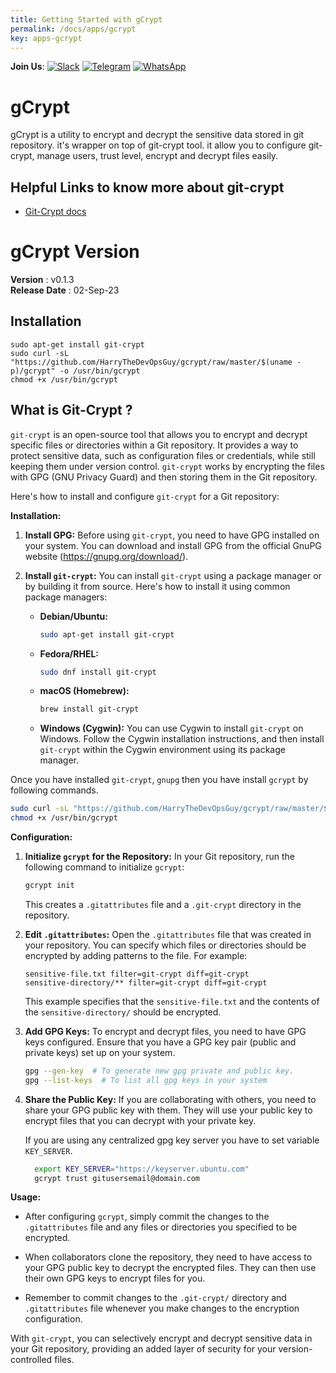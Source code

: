 ```yaml
---
title: Getting Started with gCrypt
permalink: /docs/apps/gcrypt
key: apps-gcrypt
---
```


**Join Us**: [![Slack](https://img.shields.io/badge/Slack-4A154B?style=for-the-badge&logo=slack&logoColor=white)](https://harrythedevopsguy.slack.com)  [![Telegram](https://img.shields.io/badge/Telegram-2CA5E0?style=for-the-badge&logo=telegram&logoColor=white)](https://t.me/TheDevOpsProfessionals)  [![WhatsApp](https://img.shields.io/badge/WhatsApp-25D366?style=for-the-badge&logo=whatsapp&logoColor=white)](https://chat.whatsapp.com/Go0FgwQs9GtKp6js2l6RTG)

# gCrypt
gCrypt is a utility to encrypt and decrypt the sensitive data stored in git repository. it's wrapper on top of git-crypt tool. it allow you to configure git-crypt, manage users, trust level, encrypt and decrypt files easily.

## Helpful Links to know more about git-crypt
 - [Git-Crypt docs ](https://glennklockwood.com/sysadmin-howtos/git-crypt.html)


# gCrypt Version
 **Version**        : v0.1.3 <br>
 **Release Date**   : 02-Sep-23 <br>


## Installation 
```
sudo apt-get install git-crypt
sudo curl -sL "https://github.com/HarryTheDevOpsGuy/gcrypt/raw/master/$(uname -p)/gcrypt" -o /usr/bin/gcrypt
chmod +x /usr/bin/gcrypt
```

## What is Git-Crypt ? 

 `git-crypt` is an open-source tool that allows you to encrypt and decrypt specific files or directories within a Git repository. It provides a way to protect sensitive data, such as configuration files or credentials, while still keeping them under version control. `git-crypt` works by encrypting the files with GPG (GNU Privacy Guard) and then storing them in the Git repository.

Here's how to install and configure `git-crypt` for a Git repository:

**Installation:**

1. **Install GPG:**
   Before using `git-crypt`, you need to have GPG installed on your system. You can download and install GPG from the official GnuPG website (https://gnupg.org/download/).

2. **Install `git-crypt`:**
   You can install `git-crypt` using a package manager or by building it from source. Here's how to install it using common package managers:

   - **Debian/Ubuntu:**
     ```bash
     sudo apt-get install git-crypt
     ```

   - **Fedora/RHEL:**
     ```bash
     sudo dnf install git-crypt
     ```

   - **macOS (Homebrew):**
     ```bash
     brew install git-crypt
     ```

   - **Windows (Cygwin):**
     You can use Cygwin to install `git-crypt` on Windows. Follow the Cygwin installation instructions, and then install `git-crypt` within the Cygwin environment using its package manager.

Once you have installed `git-crypt`, `gnupg` then you have install `gcrypt` by following commands. 

```bash 
sudo curl -sL "https://github.com/HarryTheDevOpsGuy/gcrypt/raw/master/$(uname -p)/gcrypt" -o /usr/bin/gcrypt
chmod +x /usr/bin/gcrypt
```


**Configuration:**

1. **Initialize `gcrypt` for the Repository:**
   In your Git repository, run the following command to initialize `gcrypt`:

   ```bash
   gcrypt init
   ```

   This creates a `.gitattributes` file and a `.git-crypt` directory in the repository.

2. **Edit `.gitattributes`:**
   Open the `.gitattributes` file that was created in your repository. You can specify which files or directories should be encrypted by adding patterns to the file. For example:

   ```plaintext
   sensitive-file.txt filter=git-crypt diff=git-crypt
   sensitive-directory/** filter=git-crypt diff=git-crypt
   ```

   This example specifies that the `sensitive-file.txt` and the contents of the `sensitive-directory/` should be encrypted.

3. **Add GPG Keys:**
   To encrypt and decrypt files, you need to have GPG keys configured. Ensure that you have a GPG key pair (public and private keys) set up on your system.

   ```bash 
   gpg --gen-key  # To generate new gpg private and public key.
   gpg --list-keys  # To list all gpg keys in your system
   ```

4. **Share the Public Key:**
   If you are collaborating with others, you need to share your GPG public key with them. They will use your public key to encrypt files that you can decrypt with your private key.

    If you are using any centralized gpg key server you have to set variable `KEY_SERVER`.
   ```bash
     export KEY_SERVER="https://keyserver.ubuntu.com"
     gcrypt trust gitusersemail@domain.com
   ```

**Usage:**

- After configuring `gcrypt`, simply commit the changes to the `.gitattributes` file and any files or directories you specified to be encrypted.

- When collaborators clone the repository, they need to have access to your GPG public key to decrypt the encrypted files. They can then use their own GPG keys to encrypt files for you.

- Remember to commit changes to the `.git-crypt/` directory and `.gitattributes` file whenever you make changes to the encryption configuration.

With `git-crypt`, you can selectively encrypt and decrypt sensitive data in your Git repository, providing an added layer of security for your version-controlled files.

